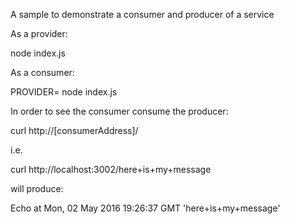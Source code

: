A sample to demonstrate a consumer and producer of a service

As a provider:

node index.js

As a consumer:

PROVIDER=<provderUrl> node index.js

In order to see the consumer consume the producer:

curl http://[consumerAddress]/<message to echo>

i.e.

curl http://localhost:3002/here+is+my+message

will produce:

Echo at Mon, 02 May 2016 19:26:37 GMT 'here+is+my+message'
